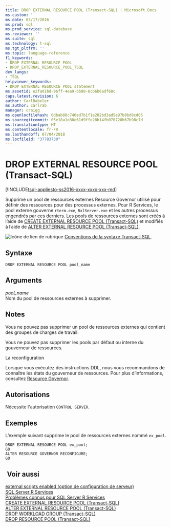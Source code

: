 ```yaml
---
title: DROP EXTERNAL RESOURCE POOL (Transact-SQL) | Microsoft Docs
ms.custom: ''
ms.date: 03/17/2016
ms.prod: sql
ms.prod_service: sql-database
ms.reviewer: ''
ms.suite: sql
ms.technology: t-sql
ms.tgt_pltfrm: ''
ms.topic: language-reference
f1_keywords:
- DROP EXTERNAL RESOURCE POOL
- DROP_EXTERNAL_RESOURCE_POOL_TSQL
dev_langs:
- TSQL
helpviewer_keywords:
- DROP EXTERNAL RESOURCE POOL statement
ms.assetid: e2fa01bd-96ff-4ea9-bb08-6cb6b6adf68c
caps.latest.revision: 6
author: CarlRabeler
ms.author: carlrab
manager: craigg
ms.openlocfilehash: 0dbab88c740ed7b1f1e202bd3ad5e97b8bd8cd05
ms.sourcegitcommit: 05e18a1e80e61d9ffe28b14fb070728b67b98c7d
ms.translationtype: HT
ms.contentlocale: fr-FR
ms.lasthandoff: 07/04/2018
ms.locfileid: "37783730"
---
```

# <a name="drop-external-resource-pool-transact-sql"></a>DROP EXTERNAL RESOURCE POOL (Transact-SQL)
[!INCLUDE[tsql-appliesto-ss2016-xxxx-xxxx-xxx-md](../../includes/tsql-appliesto-ss2016-xxxx-xxxx-xxx-md.md)]

  Supprime un pool de ressources externes Resource Governor utilisé pour définir des ressources pour des processus externes. Pour R Services, le pool externe gouverne `rterm.exe`, `BxlServer.exe` et les autres processus engendrés par ces derniers. Les pools de ressources externes sont créés à l’aide de [CREATE EXTERNAL RESOURCE POOL &#40;Transact-SQL&#41;](../../t-sql/statements/create-external-resource-pool-transact-sql.md) et modifiés à l’aide de [ALTER EXTERNAL RESOURCE POOL &#40;Transact-SQL&#41;](../../t-sql/statements/alter-external-resource-pool-transact-sql.md).  
  
 ![Icône de lien de rubrique](../../database-engine/configure-windows/media/topic-link.gif "Icône de lien de rubrique") [Conventions de la syntaxe Transact-SQL](../../t-sql/language-elements/transact-sql-syntax-conventions-transact-sql.md).  
  
## <a name="syntax"></a>Syntaxe  
  
```  
DROP EXTERNAL RESOURCE POOL pool_name  
```  
  
## <a name="arguments"></a>Arguments  
 *pool_name*  
 Nom du pool de ressources externes à supprimer.  
  
## <a name="remarks"></a>Notes   
 Vous ne pouvez pas supprimer un pool de ressources externes qui contient des groupes de charges de travail.  
  
 Vous ne pouvez pas supprimer les pools par défaut ou interne du gouverneur de ressources.  
  
 La reconfiguration  
  
 Lorsque vous exécutez des instructions DDL, nous vous recommandons de connaître les états du gouverneur de ressources. Pour plus d’informations, consultez [Resource Governor](../../relational-databases/resource-governor/resource-governor.md).  
  
## <a name="permissions"></a>Autorisations  
 Nécessite l'autorisation `CONTROL SERVER`.  
  
## <a name="examples"></a>Exemples  
 L’exemple suivant supprime le pool de ressources externes nommé `ex_pool`.  
  
```  
DROP EXTERNAL RESOURCE POOL ex_pool;  
GO  
ALTER RESOURCE GOVERNOR RECONFIGURE;  
GO  
```  
  
## <a name="see-also"></a> Voir aussi  
 [external scripts enabled (option de configuration de serveur)](../../database-engine/configure-windows/external-scripts-enabled-server-configuration-option.md)   
 [SQL Server R Services](../../advanced-analytics/r-services/sql-server-r-services.md)   
 [Problèmes connus pour SQL Server R Services](../../advanced-analytics/r-services/known-issues-for-sql-server-r-services.md)   
 [CREATE EXTERNAL RESOURCE POOL &#40;Transact-SQL&#41;](../../t-sql/statements/create-external-resource-pool-transact-sql.md)   
 [ALTER EXTERNAL RESOURCE POOL &#40;Transact-SQL&#41;](../../t-sql/statements/alter-external-resource-pool-transact-sql.md)   
 [DROP WORKLOAD GROUP &#40;Transact-SQL&#41;](../../t-sql/statements/drop-workload-group-transact-sql.md)   
 [DROP RESOURCE POOL &#40;Transact-SQL&#41;](../../t-sql/statements/drop-resource-pool-transact-sql.md)  
  
  
